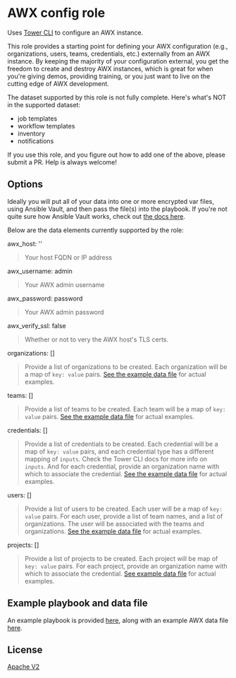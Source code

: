 # AWX config role

Uses [Tower CLI](https://github.com/ansible/tower-cli) to configure an AWX instance.

This role provides a starting point for defining your AWX configuration (e.g., organizations, users, teams, credentials, etc.) externally from an AWX instance. By keeping the majority of your configuration external, you get the freedom to create and destroy AWX instances, which is great for when you're giving demos, providing training, or you just want to live on the cutting edge of AWX development.

The dataset supported by this role is not fully complete. Here's what's NOT in the supported dataset:

- job templates
- workflow templates
- inventory
- notifications

If you use this role, and you figure out how to add one of the above, please submit a PR. Help is always welcome!

## Options

Ideally you will put all of your data into one or more encrypted var files, using Ansible Vault, and then pass the file(s) into the playbook. If you're not quite sure how Ansible Vault works, check out [the docs here](http://docs.ansible.com/ansible/latest/vault.html).

Below are the data elements currently supported by the role:

awx_host: '' 
> Your host FQDN or IP address

awx_username: admin
> Your AWX admin username

awx_password: password
> Your AWX admin password

awx_verify_ssl: false
> Whether or not to very the AWX host's TLS certs.

organizations: []
> Provide a list of organizations to be created. Each organization will be a map of `key: value` pairs. [See the example data file](./awx-example-data.yml) for actual examples.

teams: []
> Provide a list of teams to be created. Each team will be a map of `key: value` pairs. [See the example data file](./awx-example-data.yml) for actual examples.

credentials: []
> Provide a list of credentials to be created. Each credential will be a map of `key: value` pairs, and each credential type has a different mapping of `inputs`. Check the Tower CLI docs for more info on `inputs`. And for each credential, provide an organization name with which to associate the credential. [See the example data file](./awx-example-data.yml) for actual examples.

users: []
> Provide a list of users to be created. Each user will be a map of `key: value` pairs. For each user, provide a list of team names, and a list of organizations. The user will be associated with the teams and organizations. [See the example data file](./awx-example-data.yml) for actual examples.

projects: []
> Provide a list of projects to be created. Each project will be map of `key: value` pairs. For each project, provide an organization name with which to associate the credential. [See example data file](./awx-example-data.yml) for actual examples.

## Example playbook and data file

An example playbook is provided [here](./awx-setup.yml), along with an example AWX data file [here](./awx-example-data.yml).

## License

[Apache V2](./LICENSE)

